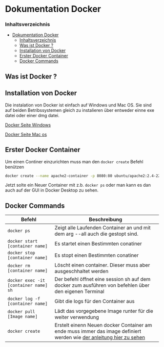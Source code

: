# Dokumentation Docker

### Inhaltsverzeichnis

- [Dokumentation Docker](#dokumentation-docker)
    - [Inhaltsverzeichnis](#inhaltsverzeichnis)
  - [Was ist Docker ?](#was-ist-docker-)
  - [Installation von Docker](#installation-von-docker)
  - [Erster Docker Container](#erster-docker-container)
  - [Docker Commands](#docker-commands)

## Was ist Docker ?

## Installation von Docker

Die instalation von Docker ist einfach auf Windows und Mac OS.  Sie sind auf beiden Betribssystemen gleich zu instalieren über entweder einne exe datei oder einer dmg datei.

[Docker Seite Windows](https://docs.docker.com/desktop/install/windows-install/)

[Docker Seite Mac os](https://docs.docker.com/desktop/install/mac-install/)

## Erster Docker Container

Um einen Continer einzurichten muss man den `docker create` Befehl benützen

```sh
docker create --name apache2-container -p 8080:80 ubuntu/apache2:2.4-22.04_beta
```

Jetzt solte ein Neuer Container mit z.b. `docker ps` oder man kann es dan auch auf der GUI in Docker Desktop zu sehen.

## Docker Commands

| Befehl | Beschreibung |
| ----------- | ----------- |
| `docker ps` | Zeigt alle Laufenden Container an und mit dem arg --all auch die gestopt sind. |
| `docker start [container name]` | Es startet einen Bestimmten conatiner|
| `docker stop [container name]` | Es stopt einen Bestimmten conatiner|
| `docker rm [container name]` | Löscht einen container. Dieser muss aber ausgeschhaltet werden |
| `docker exec -it [container name] sh` | Der befehl öffnet eine session sh auf dem docker zum ausführen von befehlen über den eigenen Terminal |
|`docker log -f [container name]` | Gibt die logs für den Container aus|
| `docker pull [Image name]` | Lädt das vorgegebene Image runter für die weiter verwendung |
| `docker create`| Erstelt einenn Neuen docker Container am ende muss immer das image definiert werden wie [der anleitung hier zu sehen](#installation-von-docker) |
